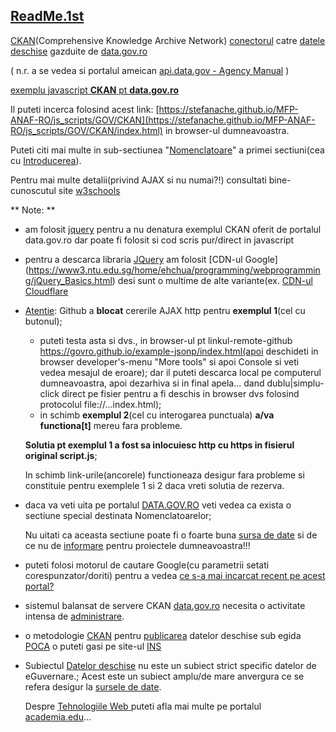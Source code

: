 ## [**ReadMe.1st**](https://github.com/stefanache/MFP-ANAF-RO/blob/main/js_scripts/GOV/CKAN/ReadMe.md)

[CKAN](https://data.gov.ro/en/organization)(Comprehensive Knowledge Archive Network) [conectorul](https://data.gov.ro/pages/developers) catre [datele deschise](https://data.gov.ro/ro/api/1/util/snippet/api_info.html?resource_id=57abf39a-82e7-422b-b2ec-a7bfb39d67f5) gazduite de [data.gov.ro](https://data.gov.ro/en/)


( n.r. a se vedea si portalul ameican [api.data.gov - Agency Manual](https://api.data.gov/docs/agency-manual/) )

[exemplu javascript **CKAN** pt **data.gov.ro**](https://data.gov.ro/ro/api/1/util/snippet/api_info.html?resource_id=57abf39a-82e7-422b-b2ec-a7bfb39d67f5)

Il puteti incerca folosind acest link: [https://stefanache.github.io/MFP-ANAF-RO/js_scripts/GOV/CKAN](https://stefanache.github.io/MFP-ANAF-RO/js_scripts/GOV/CKAN/index.html) in browser-ul 
dumneavoastra.

Puteti citi mai multe in sub-sectiunea "[Nomenclatoare](https://github.com/stefanache/MFP-ANAF-RO/tree/main?tab=readme-ov-file#nomenclatoare)" a primei sectiuni(cea cu [Introducerea](https://github.com/stefanache/MFP-ANAF-RO/tree/main#anaf-autoritate-fiscala-introducere-nomenclatoare)).

Pentru mai multe detalii(privind AJAX si nu numai?!) consultati bine-cunoscutul site [w3schools](https://www.w3schools.com/js/js_ajax_examples.asp)

** Note: **
- am folosit [jquery](https://www3.ntu.edu.sg/home/ehchua/programming/webprogramming/jQuery_Basics.html) pentru a nu denatura exemplul CKAN oferit de portalul data.gov.ro dar
  poate fi folosit si cod scris pur/direct in javascript
- pentru a descarca libraria [JQuery](https://www.w3schools.com/jquery/tryit.asp?filename=tryjquery_ajax_ajax) am folosit [CDN-ul Google] (https://www3.ntu.edu.sg/home/ehchua/programming/webprogramming/jQuery_Basics.html) desi sunt o multime de alte variante(ex. [CDN-ul Cloudflare](https://cdnjs.cloudflare.com/ajax/libs/jquery/2.1.4/jquery.min.js)
- [Atentie](https://stefanache.github.io/MFP-ANAF-RO/js_scripts/GOV/CKAN): Github a **blocat** cererile AJAX http pentru **exemplul 1**(cel cu butonul);

  - puteti testa asta si dvs., in browser-ul pt linkul-remote-github https://govro.github.io/example-jsonp/index.html(apoi deschideti in browser developer's-menu "More tools"  si apoi Console si veti vedea mesajul de eroare); dar il puteti descarca  local pe computerul dumneavoastra, apoi dezarhiva si in final apela... dand dublu|simplu-click direct pe fisier pentru a fi deschis in browser dvs folosind protocolul file://...index.html);
  - in schimb **exemplul 2**(cel cu interogarea punctuala) **a/va functiona[t]** mereu fara probleme.

  **Solutia pt exemplul 1 a fost sa inlocuiesc http cu https in fisierul original script.js**;

  In schimb link-urile(ancorele) functioneaza desigur fara probleme si constituie pentru exemplele 1 si 2 daca vreti solutia de rezerva.
- daca va veti uita pe portalul [DATA.GOV.RO](https://data.gov.ro/en/) veti vedea ca exista o sectiune special destinata Nomenclatoarelor;

  Nu uitati ca aceasta sectiune poate fi o foarte buna [sursa de date](https://github.com/govro/) si de ce nu de [informare](https://github.com/govro/example-jsonp/tree/gh-pages) pentru proiectele dumneavoastra!!!
- puteti folosi motorul de cautare Google(cu parametrii setati corespunzator/doriti) pentru a vedea [ce s-a mai incarcat recent pe acest portal?](https://www.google.com/search?q=data.gov.ro+ckan&lr=lang_ro&sca_esv=599800748&rlz=1C1JJTC_enRO1087RO1087&tbs=lr:lang_1ro,qdr:d&sxsrf=ACQVn0_dUxkY5iAFLJVL6P_oU77sa6RPNw:1705675047182&source=lnt&sa=X&ved=2ahUKEwiJlqja1umDAxXxJhAIHQ_OBO4QpwV6BAgCEA0&biw=1850&bih=875&dpr=1)
  
- sistemul balansat de servere CKAN [data.gov.ro](https://gov.palcu.ro/2016/07/14/ultima-zi.html) necesita o activitate intensa de [administrare](https://gov.palcu.ro/2016/07/14/ultima-zi.html).
  
- o metodologie [CKAN](https://profs.info.uaic.ro/~busaco/teach/courses/wade/presentations/web07ArhitecturaAplicatiilorRDF-LinkedData.pdf) pentru [publicarea](https://data.gov.ro/pages/publish)  datelor deschise sub egida [POCA](https://www.poca.ro/) o puteti gasi pe site-ul [INS](https://insse.ro/cms/files/opendata/2020-09-14-105456.958150Metodologie-date-deschisefeb2019.pdf)
- 
  Subiectul [Datelor deschise](https://sites.google.com/upg-ploiesti.ro/resurse-se/alte-resurse/surse-de-date) nu este un subiect strict specific datelor de eGuvernare.; Acest este un subiect amplu/de mare anvergura ce se refera desigur la [sursele de date](https://fme.globema.ro/2021/03/25/fme-2021-0-o-noua-versiune-disponibila/).

  Despre [Tehnologiile Web ](https://www.academia.edu/17274310/Tema_1_Tehnologii_WEB) puteti afla mai multe pe portalul [academia.edu](https://www.academia.edu/)...
